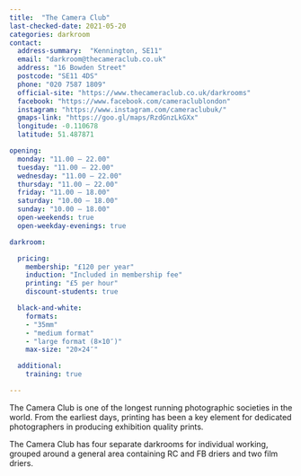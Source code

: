 ```yaml
---
title:  "The Camera Club"
last-checked-date: 2021-05-20
categories: darkroom
contact:
  address-summary:  "Kennington, SE11"
  email: "darkroom@thecameraclub.co.uk"
  address: "16 Bowden Street"
  postcode: "SE11 4DS"
  phone: "020 7587 1809"
  official-site: "https://www.thecameraclub.co.uk/darkrooms"
  facebook: "https://www.facebook.com/cameraclublondon"
  instagram: "https://www.instagram.com/cameraclubuk/"
  gmaps-link: "https://goo.gl/maps/RzdGnzLkGXx"
  longitude: -0.110678
  latitude: 51.487871

opening:
  monday: "11.00 – 22.00"
  tuesday: "11.00 – 22.00"
  wednesday: "11.00 – 22.00"
  thursday: "11.00 – 22.00"
  friday: "11.00 – 18.00"
  saturday: "10.00 – 18.00"
  sunday: "10.00 – 18.00"
  open-weekends: true
  open-weekday-evenings: true

darkroom:

  pricing:
    membership: "£120 per year"
    induction: "Included in membership fee"
    printing: "£5 per hour"
    discount-students: true

  black-and-white:
    formats:
    - "35mm"
    - "medium format"
    - "large format (8×10″)"
    max-size: "20×24″"

  additional:
    training: true

---
```


The Camera Club is one of the longest running photographic societies in the world. From the earliest days, printing has been a key element for dedicated photographers in producing exhibition quality prints.

The Camera Club has four separate darkrooms for individual working, grouped around a general area containing RC and FB driers and two film driers.
